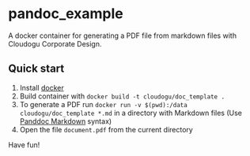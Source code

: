 # pandoc_example
A docker container for generating a PDF file from markdown files with Cloudogu Corporate Design.

## Quick start
1. Install [docker](https://www.docker.com/get-docker)
2. Build container with `docker build -t cloudogu/doc_template .`
3. To generate a PDF run `docker run -v $(pwd):/data cloudogu/doc_template *.md` in a directory with Markdown files (Use [Panddoc Markdown](http://pandoc.org/MANUAL.html#pandocs-markdown) syntax)
4. Open the file `document.pdf` from the current directory

Have fun!

